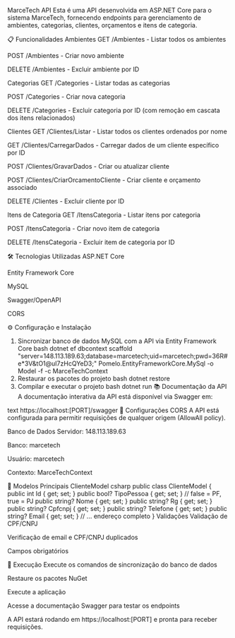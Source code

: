 MarceTech API
Esta é uma API desenvolvida em ASP.NET Core para o sistema MarceTech, fornecendo endpoints para gerenciamento de ambientes, categorias, clientes, orçamentos e itens de categoria.

📋 Funcionalidades
Ambientes
GET /Ambientes - Listar todos os ambientes

POST /Ambientes - Criar novo ambiente

DELETE /Ambientes - Excluir ambiente por ID

Categorias
GET /Categories - Listar todas as categorias

POST /Categories - Criar nova categoria

DELETE /Categories - Excluir categoria por ID (com remoção em cascata dos itens relacionados)

Clientes
GET /Clientes/Listar - Listar todos os clientes ordenados por nome

GET /Clientes/CarregarDados - Carregar dados de um cliente específico por ID

POST /Clientes/GravarDados - Criar ou atualizar cliente

POST /Clientes/CriarOrcamentoCliente - Criar cliente e orçamento associado

DELETE /Clientes - Excluir cliente por ID

Itens de Categoria
GET /ItensCategoria - Listar itens por categoria

POST /ItensCategoria - Criar novo item de categoria

DELETE /ItensCategoria - Excluir item de categoria por ID

🛠️ Tecnologias Utilizadas
ASP.NET Core

Entity Framework Core

MySQL

Swagger/OpenAPI

CORS

⚙️ Configuração e Instalação
1. Sincronizar banco de dados MySQL com a API via Entity Framework Core
bash
dotnet ef dbcontext scaffold "server=148.113.189.63;database=marcetech;uid=marcetech;pwd=36R#e*3V&tO1@uI7zHcQYeD3;" Pomelo.EntityFrameworkCore.MySql -o Model -f -c MarceTechContext
2. Restaurar os pacotes do projeto
bash
dotnet restore
3. Compilar e executar o projeto
bash
dotnet run
📚 Documentação da API
A documentação interativa da API está disponível via Swagger em:

text
https://localhost:[PORT]/swagger
🔧 Configurações
CORS
A API está configurada para permitir requisições de qualquer origem (AllowAll policy).

Banco de Dados
Servidor: 148.113.189.63

Banco: marcetech

Usuário: marcetech

Contexto: MarceTechContext

📝 Modelos Principais
ClienteModel
csharp
public class ClienteModel
{
    public int Id { get; set; }
    public bool? TipoPessoa { get; set; } // false = PF, true = PJ
    public string? Nome { get; set; }
    public string? Rg { get; set; }
    public string? Cpfcnpj { get; set; }
    public string? Telefone { get; set; }
    public string? Email { get; set; }
    // ... endereço completo
}
Validações
Validação de CPF/CNPJ

Verificação de email e CPF/CNPJ duplicados

Campos obrigatórios

🚀 Execução
Execute os comandos de sincronização do banco de dados

Restaure os pacotes NuGet

Execute a aplicação

Acesse a documentação Swagger para testar os endpoints

A API estará rodando em https://localhost:[PORT] e pronta para receber requisições.
